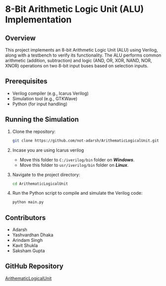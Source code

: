 # 8-Bit Arithmetic Logic Unit (ALU) Implementation

## Overview

This project implements an 8-bit Arithmetic Logic Unit (ALU) using Verilog, along with a testbench to verify its functionality. The ALU performs common arithmetic (addition, subtraction) and logic (AND, OR, XOR, NAND, NOR, XNOR) operations on two 8-bit input buses based on selection inputs.

## Prerequisites

- Verilog compiler (e.g., Icarus Verilog)
- Simulation tool (e.g., GTKWave)
- Python (for input handling)

## Running the Simulation

1. Clone the repository:

   ```bash
   git clone https://github.com/not-adarsh/ArithematicLogicalUnit.git
   ```

2. Incase you are using Icarus verilog
    - Move this folder to `C:/iverilog/bin` folder on ***Windows***.
    - Move this folder to `usr/iverilog/bin` folder on ***Linux***.

3. Navigate to the project directory:

   ```bash
   cd ArithematicLogicalUnit
   ```

4. Run the Python script to compile and simulate the Verilog code:

   ```bash
   python main.py
   ```

## Contributors

- Adarsh
- Yashvardhan Dhaka
- Arindam Singh
- Kavit Shukla
- Saksham Gupta

## GitHub Repository

[ArithematicLogicalUnit](https://github.com/not-adarsh/ArithematicLogicalUnit.git)
